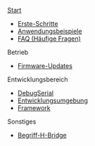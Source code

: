 [Start](Home)<br>
* [Erste-Schritte](Erste-Schritte)
* [Anwendungsbeispiele](Platinen)
* [FAQ (Häufige Fragen)](FAQ)

Betrieb
* [Firmware-Updates](Firmware-Updates)<br>

Entwicklungsbereich
* [DebugSerial](DebugSerial)<br>
* [Entwicklungsumgebung](Entwicklungsumgebung)<br>
* [Framework](Framework)<br>

Sonstiges
* [Begriff-H-Bridge](Begriff-H-Bridge)<br>
